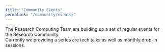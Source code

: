```yaml
---
title: "Community Events"
permalink: "/community/events/"
---
```


The Research Computing Team are building up a set of regular events for the Research Community.  
Currently we providing a series are tech talks as well as monthly drop-in sessions.
